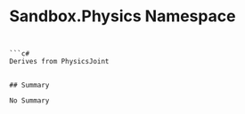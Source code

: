 # Sandbox.Physics Namespace

## 
```c#

```c#
Derives from PhysicsJoint
```
```

## Summary

No Summary
